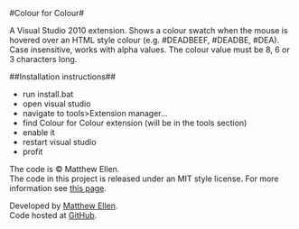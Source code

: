 #Colour for Colour#

A Visual Studio 2010 extension. Shows a colour swatch when the mouse is hovered over an HTML style colour (e.g. #DEADBEEF, #DEADBE, #DEA). Case insensitive, works with alpha values. The colour value must be 8, 6 or 3 characters long.

##Installation instructions##
 
 - run install.bat
 - open visual studio
 - navigate to tools>Extension manager...
 - find Colour for Colour extension (will be in the tools section)
 - enable it
 - restart visual studio
 - profit

The code is &copy; Matthew Ellen.  
The code in this project is released under an MIT style license. For more information see [this page](http://www.opensource.org/licenses/mit-license.php).

Developed by [Matthew Ellen](http://www.matthewellen.co.uk ).  
Code hosted at [GitHub](https://github.com/Mellen/Colour-for-Colour).
